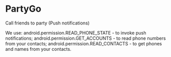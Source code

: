 # PartyGo
Call friends to party (Push notifications)

We use:
android.permission.READ_PHONE_STATE - to invoke push notifications;
android.permission.GET_ACCOUNTS - to read phone numbers from your contacts;
android.permission.READ_CONTACTS - to get phones and names from your contacts.

